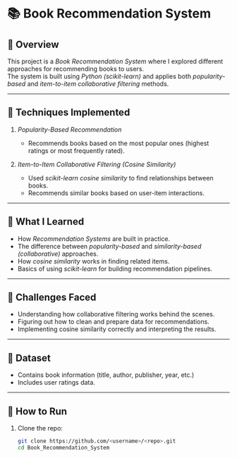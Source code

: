 # 📚 Book Recommendation System

## 🔹 Overview
This project is a *Book Recommendation System* where I explored different approaches for recommending books to users.  
The system is built using *Python (scikit-learn)* and applies both *popularity-based* and *item-to-item collaborative filtering* methods.

---

## 🔹 Techniques Implemented
1. *Popularity-Based Recommendation*
   - Recommends books based on the most popular ones (highest ratings or most frequently rated).
   
2. *Item-to-Item Collaborative Filtering (Cosine Similarity)*
   - Used *scikit-learn cosine similarity* to find relationships between books.
   - Recommends similar books based on user-item interactions.

---

## 🔹 What I Learned
- How *Recommendation Systems* are built in practice.  
- The difference between *popularity-based* and *similarity-based (collaborative)* approaches.  
- How *cosine similarity* works in finding related items.  
- Basics of using *scikit-learn* for building recommendation pipelines.  

---

## 🔹 Challenges Faced
- Understanding how collaborative filtering works behind the scenes.  
- Figuring out how to clean and prepare data for recommendations.  
- Implementing cosine similarity correctly and interpreting the results.  

---

## 🔹 Dataset
- Contains book information (title, author, publisher, year, etc.)  
- Includes user ratings data.  

---

## 🔹 How to Run
1. Clone the repo:
   ```bash
   git clone https://github.com/<username>/<repo>.git
   cd Book_Recommendation_System

